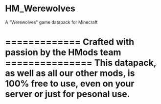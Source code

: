 # HM_Werewolves
A "Werewolves" game datapack for Minecraft

============= Crafted with passion by the HMods team ===============
This datapack, as well as all our other mods, is 100% free to use,
even on your server or just for pesonal use.
====================================================================
